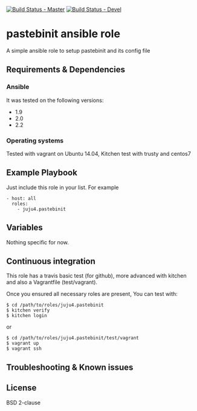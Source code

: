 [![Build Status - Master](https://travis-ci.org/juju4/ansible-pastebinit.svg?branch=master)](https://travis-ci.org/juju4/ansible-pastebinit)
[![Build Status - Devel](https://travis-ci.org/juju4/ansible-pastebinit.svg?branch=devel)](https://travis-ci.org/juju4/ansible-pastebinit/branches)
# pastebinit ansible role

A simple ansible role to setup pastebinit and its config file

## Requirements & Dependencies

### Ansible
It was tested on the following versions:
 * 1.9
 * 2.0
 * 2.2

### Operating systems

Tested with vagrant on Ubuntu 14.04, Kitchen test with trusty and centos7

## Example Playbook

Just include this role in your list.
For example

```
- host: all
  roles:
    - juju4.pastebinit
```

## Variables

Nothing specific for now.

## Continuous integration

This role has a travis basic test (for github), more advanced with kitchen and also a Vagrantfile (test/vagrant).

Once you ensured all necessary roles are present, You can test with:
```
$ cd /path/to/roles/juju4.pastebinit
$ kitchen verify
$ kitchen login
```
or
```
$ cd /path/to/roles/juju4.pastebinit/test/vagrant
$ vagrant up
$ vagrant ssh
```

## Troubleshooting & Known issues


## License

BSD 2-clause

